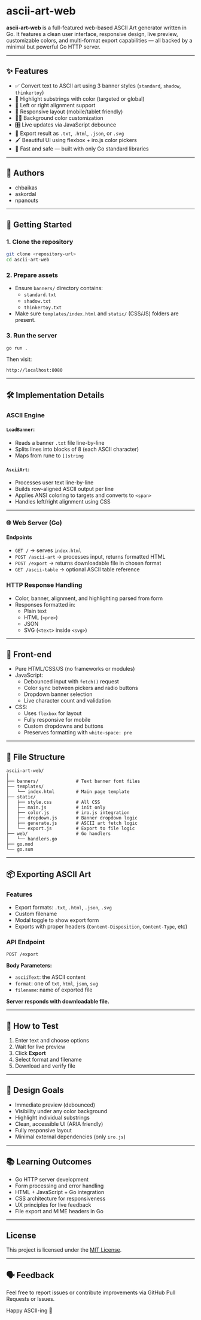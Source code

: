 # ascii-art-web

**ascii-art-web** is a full-featured web-based ASCII Art generator written in Go. It features a clean user interface, responsive design, live preview, customizable colors, and multi-format export capabilities — all backed by a minimal but powerful Go HTTP server.

---

## ✨ Features

- ✅ Convert text to ASCII art using 3 banner styles (`standard`, `shadow`, `thinkertoy`)
- 🎨 Highlight substrings with color (targeted or global)
- 📐 Left or right alignment support
- 🧱 Responsive layout (mobile/tablet friendly)
- 🧑‍🎨 Background color customization
- 🎛️ Live updates via JavaScript debounce
- 💾 Export result as `.txt`, `.html`, `.json`, or `.svg`
- 🖌️ Beautiful UI using flexbox + iro.js color pickers
- 🚀 Fast and safe — built with only Go standard libraries

---

## 👤 Authors

- chbaikas  
- askordal  
- npanouts  

---

## 🚀 Getting Started

### 1. Clone the repository

```bash
git clone <repository-url>
cd ascii-art-web
```

### 2. Prepare assets

- Ensure `banners/` directory contains:
  - `standard.txt`
  - `shadow.txt`
  - `thinkertoy.txt`
- Make sure `templates/index.html` and `static/` (CSS/JS) folders are present.

### 3. Run the server

```bash
go run .
```

Then visit:

```
http://localhost:8080
```

---

## 🛠️ Implementation Details

### ASCII Engine

#### `LoadBanner`:
- Reads a banner `.txt` file line-by-line
- Splits lines into blocks of 8 (each ASCII character)
- Maps from rune to `[]string`

#### `AsciiArt`:
- Processes user text line-by-line
- Builds row-aligned ASCII output per line
- Applies ANSI coloring to targets and converts to `<span>`
- Handles left/right alignment using CSS

---

### 🌐 Web Server (Go)

#### Endpoints

- `GET /` → serves `index.html`
- `POST /ascii-art` → processes input, returns formatted HTML
- `POST /export` → returns downloadable file in chosen format
- `GET /ascii-table` → optional ASCII table reference

### HTTP Response Handling

- Color, banner, alignment, and highlighting parsed from form
- Responses formatted in:
  - Plain text
  - HTML (`<pre>`)
  - JSON
  - SVG (`<text>` inside `<svg>`)

---

## 🎨 Front-end

- Pure HTML/CSS/JS (no frameworks or modules)
- JavaScript:
  - Debounced input with `fetch()` request
  - Color sync between pickers and radio buttons
  - Dropdown banner selection
  - Live character count and validation
- CSS:
  - Uses `flexbox` for layout
  - Fully responsive for mobile
  - Custom dropdowns and buttons
  - Preserves formatting with `white-space: pre`

---

## 📁 File Structure

```
ascii-art-web/
│
├── banners/              # Text banner font files
├── templates/
│   └── index.html        # Main page template
├── static/
│   ├── style.css         # All CSS
│   ├── main.js           # init only
│   ├── color.js          # iro.js integration
│   ├── dropdown.js       # Banner dropdown logic
│   ├── generate.js       # ASCII art fetch logic
│   └── export.js         # Export to file logic
├── web/                  # Go handlers
│   └── handlers.go
├── go.mod
└── go.sum
```

---

## 📦 Exporting ASCII Art

### Features

- Export formats: `.txt`, `.html`, `.json`, `.svg`
- Custom filename
- Modal toggle to show export form
- Exports with proper headers (`Content-Disposition`, `Content-Type`, etc)

### API Endpoint

```
POST /export
```

**Body Parameters:**
- `asciiText`: the ASCII content
- `format`: one of `txt`, `html`, `json`, `svg`
- `filename`: name of exported file

**Server responds with downloadable file.**

---

## 🧪 How to Test

1. Enter text and choose options
2. Wait for live preview
3. Click **Export**
4. Select format and filename
5. Download and verify file

---

## 📌 Design Goals

- Immediate preview (debounced)
- Visibility under any color background
- Highlight individual substrings
- Clean, accessible UI (ARIA friendly)
- Fully responsive layout
- Minimal external dependencies (only `iro.js`)

---

## 📚 Learning Outcomes

- Go HTTP server development
- Form processing and error handling
- HTML + JavaScript + Go integration
- CSS architecture for responsiveness
- UX principles for live feedback
- File export and MIME headers in Go

---

## License

This project is licensed under the [MIT License](LICENSE).

---

## 🗣️ Feedback

Feel free to report issues or contribute improvements via GitHub Pull Requests or Issues.

Happy ASCII-ing 🎨